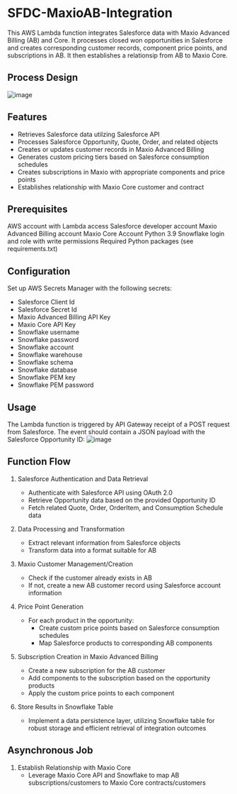 # SFDC-MaxioAB-Integration
This AWS Lambda function integrates Salesforce data with Maxio Advanced Billing (AB) and Core. It processes closed won opportunities in Salesforce and creates corresponding customer records, component price points, and subscriptions in AB. It then establishes a relationsip from AB to Maxio Core.

## Process Design
![image](https://github.com/user-attachments/assets/d6cab57d-adbb-487f-a82a-1c4a034ad129)


## Features
- Retrieves Salesforce data utilzing Salesforce API
- Processes Salesforce Opportunity, Quote, Order, and related objects
- Creates or updates customer records in Maxio Advanced Billing
- Generates custom pricing tiers based on Salesforce consumption schedules
- Creates subscriptions in Maxio with appropriate components and price points
- Establishes relationship with Maxio Core customer and contract

## Prerequisites
AWS account with Lambda access
Salesforce developer account
Maxio Advanced Billing account
Maxio Core Account
Python 3.9
Snowflake login and role with write permissions
Required Python packages (see requirements.txt)

## Configuration
Set up AWS Secrets Manager with the following secrets:
- Salesforce Client Id
- Salesforce Secret Id
- Maxio Advanced Billing API Key
- Maxio Core API Key
- Snowflake username
- Snowflake password
- Snowflake account
- Snowflake warehouse
- Snowflake schema
- Snowflake database
- Snowflake PEM key
- Snowflake PEM password

## Usage
The Lambda function is triggered by API Gateway receipt of a POST request from Salesforce. The event should contain a JSON payload with the Salesforce Opportunity ID:
![image](https://github.com/user-attachments/assets/4528fa39-9358-4f09-b7c0-ed6e17877f92)

## Function Flow
1. Salesforce Authentication and Data Retrieval
   - Authenticate with Salesforce API using OAuth 2.0
   - Retrieve Opportunity data based on the provided Opportunity ID
   - Fetch related Quote, Order, OrderItem, and Consumption Schedule data
     
2. Data Processing and Transformation
   - Extract relevant information from Salesforce objects
   - Transform data into a format suitable for AB
    
3. Maxio Customer Management/Creation
   - Check if the customer already exists in AB
   - If not, create a new AB customer record using Salesforce account information
   
4. Price Point Generation
   - For each product in the opportunity:
      - Create custom price points based on Salesforce consumption schedules
      - Map Salesforce products to corresponding AB components
        
6. Subscription Creation in Maxio Advanced Billing
   - Create a new subscription for the AB customer
   - Add components to the subscription based on the opportunity products
   - Apply the custom price points to each component

7. Store Results in Snowflake Table
   - Implement a data persistence layer, utilizing Snowflake table for robust storage and efficient retrieval of integration outcomes
     
## Asynchronous Job
1. Establish Relationship with Maxio Core
   - Leverage Maxio Core API and Snowflake to map AB subscriptions/customers to Maxio Core contracts/customers

